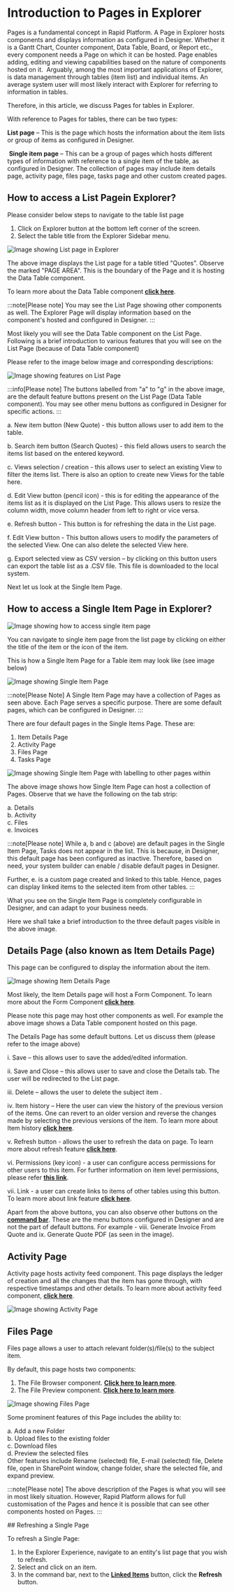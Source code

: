 # Introduction to Pages in Explorer

Pages is a fundamental concept in Rapid Platform. A Page in Explorer hosts components and displays information as configured in Designer. Whether it is a Gantt Chart, Counter component, Data Table, Board, or Report etc., every component needs a Page on which it can be hosted. Page enables adding, editing and viewing capabilities based on the nature of components hosted on it.​
​
Arguably, among the most important applications of Explorer, is data management through tables (item list) and individual items. An average system user will most likely interact with Explorer for referring to information in tables.​

Therefore, in this article, we discuss Pages for tables in Explorer.​

​With reference to Pages for tables, there can be two types:​

**List page** – This is the page which hosts the information about the item lists or group of items as configured in Designer.  
  
  ​
**Single item page** – This can be a group of pages which hosts different types of information with reference to a single item of the table, as configured in Designer. The collection of pages may include item details page, activity page, files page, tasks page and other custom created pages.

## How to access a List Page​ in Explorer?

Please consider below steps to navigate to the table list page 

1. Click on Explorer button at the bottom left corner of the screen.
2. Select the table title from the Explorer Sidebar menu.​

​![Image showing List page in Explorer](<Explorer Page 1.png>)

The above image displays the List page for a table titled "Quotes". Observe the marked "PAGE AREA". This is the boundary of the Page and it is hosting the Data Table component. 

To learn more about the Data Table component <a href="https://rapiddocs.z8.web.core.windows.net/docs/Rapid/User%20Manual/Explorer/Page%20Components/Data%20Table%20Component/" target="_blank">**click here**</a>.

:::note[Please note]
You may see the List Page showing other components as well. The Explorer Page will display information based on the component's hosted and configured in Designer.
:::

Most likely you will see the Data Table component on the List Page. Following is a brief introduction to various features that you will see on the List Page (because of Data Table component)

Please refer to the image below image and corresponding descriptions:

![Image showing features on List Page](<Explorer Page 2.png>)

:::info[Please note]
The buttons labelled from "a" to "g" in the above image, are the default feature buttons present on the List Page (Data Table component). You may see other menu buttons as configured in Designer for specific actions.
:::

a. New item button (New Quote) - this button allows user to add item to the table.​  
  


b. Search item button (Search Quotes) - this field allows users to search the items list based on the entered keyword.  
  


c. Views selection / creation - this allows user to select an existing View to filter the items list. There is also an option to create new Views for the table here.  
  


d. Edit View button (pencil icon) - this is for editing the appearance of the items list as it is displayed on the List Page. This allows users to resize the column width, move column header from left to right or vice versa.​  
  

e. Refresh button - This button is for refreshing the data in the List page.​  
  


f. Edit View button - This button allows users to modify the parameters of the selected View. ​One can also delete the selected View here.  
  


g. Export selected view as CSV version – by clicking on this button users can export the table list as a .CSV file. This file is downloaded to the local system.  
  


Next let us look at the Single Item Page.

## How to access a Single Item Page​ in Explorer?

![Image showing how to access single item page](<Explorer Page 3.png>)

​You can navigate to single item page from the list page by clicking on either the title of the item or the icon of the item. 

This is how a Single Item Page for a Table item may look like (see image below)

![Image showing Single Item Page](<Explorer Page 4.png>)

:::note[Please Note]
A Single Item Page may have a collection of Pages as seen above. Each Page serves a specific purpose. There are some default pages, which can be configured in Designer.
:::

There are four default pages in the Single Items Page. These are:

1. Item Details Page
2. Activity Page
3. Files Page
4. Tasks Page

![Image showing Single Item Page with labelling to other pages within](<Explorer Page 5.png>)

The above image shows how Single Item Page can host a collection of Pages. Observe that we have the following on the tab strip:

a. Details  
b. Activity  
c. Files  
e. Invoices  

:::note[Please note]
While a, b and c (above) are default pages in the Single Item Page, Tasks does not appear in the list. This is because, in Designer, this default page has been configured as inactive. Therefore, based on need, your system builder can enable / disable default pages in Designer. 

Further, e. is a custom page created and linked to this table. 
Hence, pages can display linked items to the selected item from other tables.
:::

What you see on the Single Item Page is completely configurable in Designer, and can adapt to your business needs.

Here we shall take a brief introduction to the three default pages visible in the above image.

## Details Page (also known as Item Details Page)

This page can be configured to display the information about the item. 

![Image showing Item Details Page](<Explorer Page 6.png>)

Most likely, the Item Details page will host a Form Component. To learn more about the Form Component <a href="https://rapiddocs.z8.web.core.windows.net/docs/Rapid/User%20Manual/Explorer/Page%20Components/Form%20Component/" target="_blank">**click here**</a>.

Please note this page may host other components as well. For example the above image shows a Data Table component hosted on this page.  

The Details Page has some default buttons. Let us discuss them (please refer to the image above)

i. Save – this allows user to save the added/edited information.​

ii. Save and Close – this allows user to save and close the Details tab. The user will be redirected to the List page.​

iii. Delete – allows the user to delete the subject item . 

iv. Item history – Here the user can view the history of the previous version of the items. One can revert to an older version and reverse the changes made by selecting the previous versions of the item. To learn more about Item history <a href="https://rapiddocs.z8.web.core.windows.net/docs/Rapid/User%20Manual/Explorer/Items/item-history/" target="_blank">**click here**</a>.

v. Refresh button - allows the user to refresh the data on page.​ To learn more about refresh feature <a href="https://rapiddocs.z8.web.core.windows.net/docs/Rapid/User%20Manual/Explorer/Items/item-history/" target="_blank">**click here**</a>.

vi. Permissions (key icon) - a user can configure access permissions for other users to this item. For further information on item level permissions, please refer <a href="https://rapiddocs.z8.web.core.windows.net/docs/Rapid/User%20Manual/Explorer/Items/permissions/" target="_blank">**this link**</a>.

vii. Link - a user can create links to items of other tables using this button. To learn more about link feature <a href="https://rapiddocs.z8.web.core.windows.net/docs/Rapid/User%20Manual/Explorer/Page%20Components/linked-items/" target="_blank">**click here**</a>.​  

Apart from the above buttons, you can also observe other buttons on the <a href="https://rapiddocs.z8.web.core.windows.net/docs/Rapid/User%20Manual/glossary/#command-bar" target="_blank">**command bar**</a>.​  These are the menu buttons configured in Designer and are not the part of  default buttons​. For example - viii. Generate Invoice From Quote and ix. Generate Quote PDF (as seen in the image).

## Activity Page

Activity page hosts activity feed component. This page displays the ledger of creation and all the changes that the item has gone through, with respective timestamps and other details. To learn more about activity feed component, <a href="https://rapiddocs.z8.web.core.windows.net/docs/Rapid/User%20Manual/Explorer/Page%20Components/Activity%20Feed%20Component/" target="_blank">**click here**</a>.

![Image showing Activity Page](<Explorer Page 7.png>)

## Files Page

Files page allows a user to attach relevant folder(s)/file(s)  to the subject item. 

By default, this page hosts two components:
1. The File Browser component. <a href="https://rapiddocs.z8.web.core.windows.net/docs/Rapid/User%20Manual/Explorer/Page%20Components/File%20Browser%20Component/" target="_blank">**Click here to learn more**</a>.
2. The File Preview component. <a href="https://rapiddocs.z8.web.core.windows.net/docs/Rapid/User%20Manual/Explorer/Page%20Components/File%20Preview%20Component/" target="_blank">**Click here to learn more**</a>.

![Image showing Files Page](<Explorer Page 8.png>)  

Some prominent features of this Page includes the ability to:

a. Add a new Folder​  
b. Upload files​ to the existing folder  
c. Download files​  
d. Preview the selected files​  
​
Other features include
Rename (selected) file, E-mail (selected) file, Delete file, open in SharePoint window, change folder, share the selected file, and expand preview.


:::note[Please note]
The above description of the Pages is what you will see in most likely situation. However, Rapid Platform​ allows for full customisation of the Pages and hence it is possible that can see other components hosted on Pages.
:::

​## Refreshing a Single Page

To refresh a Single Page:

1. In the Explorer Experience, navigate to an entity's list page that you wish to refresh.
2. Select and click on an item.
3. In the command bar, next to the [**Linked Items**](</docs/Rapid/3-User%20Manual/2-Explorer/3-Page%20Components/linked-items/linked-items.md>) button, click the **Refresh** button.